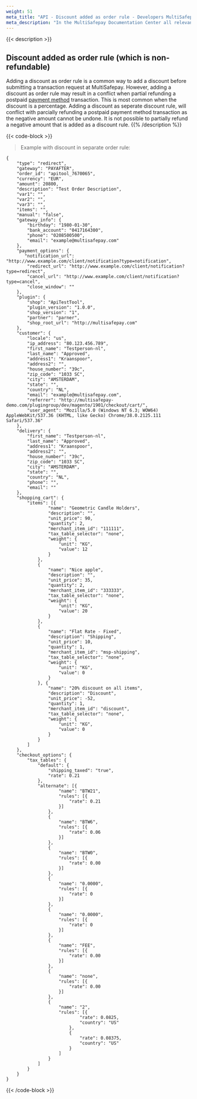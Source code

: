 ```yaml
---
weight: 51
meta_title: "API - Discount added as order rule - Developers MultiSafepay"
meta_description: "In the MultiSafepay Documentation Center all relevant information regarding our Plugins and API. As well as Support pages for Payment Method, Tools and General Questions. You can also find the contact details of our Support Team and Integration Team."
---
```

{{< description >}}
## Discount added as order rule (which is non-refundable)
Adding a discount as order rule is a common way to add a discount before submitting a transaction request at MultiSafepay. However, adding a discount as order rule may result in a conflict when partial refunding a postpaid [payment method](/faq/getting-started/glossary/#payment-method) transaction. This is most common when the discount is a percentage. Adding a discount as seperate discount rule, will conflict with parcially refunding a postpaid payment method transaction as the negative amount cannot be undone. It is not possible to partially refund a negative amount that is added as a discount rule. 
{{% /description %}}

{{< code-block >}}

> Example with discount in separate order rule:

```shell 
{
	"type": "redirect",
	"gateway": "PAYAFTER",
	"order_id": "apitool_7670065",
	"currency": "EUR",
	"amount": 20800,
	"description": "Test Order Description",
	"var1": "",
	"var2": "",
	"var3": "",
	"items": "",
	"manual": "false",
	"gateway_info": {
		"birthday": "1980-01-30",
		"bank_account": "0417164300",
		"phone": "0208500500",
		"email": "example@multisafepay.com"
	},
	"payment_options": {
       "notification_url": "http://www.example.com/client/notification?type=notification",
        "redirect_url": "http://www.example.com/client/notification?type=redirect",
        "cancel_url": "http://www.example.com/client/notification?type=cancel", 
        "close_window": ""
	},
	"plugin": {
		"shop": "ApiTestTool",
		"plugin_version": "1.0.0",
		"shop_version": "1",
		"partner": "parner",
		"shop_root_url": "http://multisafepay.com"
	},
	"customer": {
		"locale": "us",
		"ip_address": "80.123.456.789",
		"first_name": "Testperson-nl",
		"last_name": "Approved",
		"address1": "Kraanspoor",
		"address2": "",
		"house_number": "39c",
		"zip_code": "1033 SC",
		"city": "AMSTERDAM",
		"state": "",
		"country": "NL",
		"email": "example@multisafepay.com",
		"referrer": "http://multisafepay-demo.com/plugingroup/dev/magento/1901/checkout/cart/",
		"user_agent": "Mozilla/5.0 (Windows NT 6.3; WOW64) AppleWebKit/537.36 (KHTML, like Gecko) Chrome/38.0.2125.111 Safari/537.36"
	},
	"delivery": {
		"first_name": "Testperson-nl",
		"last_name": "Approved",
		"address1": "Kraanspoor",
		"address2": "",
		"house_number": "39c",
		"zip_code": "1033 SC",
		"city": "AMSTERDAM",
		"state": "",
		"country": "NL",
		"phone": "",
		"email": ""
	},
	"shopping_cart": {
		"items": [{
				"name": "Geometric Candle Holders",
				"description": "",
				"unit_price": 90,
				"quantity": 2,
				"merchant_item_id": "111111",
				"tax_table_selector": "none",
				"weight": {
					"unit": "KG",
					"value": 12
				}
			},
			{
				"name": "Nice apple",
				"description": "",
				"unit_price": 35,
				"quantity": 2,
				"merchant_item_id": "333333",
				"tax_table_selector": "none",
				"weight": {
					"unit": "KG",
					"value": 20
				}
			},
			{
				"name": "Flat Rate - Fixed",
				"description": "Shipping",
				"unit_price": 10,
				"quantity": 1,
				"merchant_item_id": "msp-shipping",
				"tax_table_selector": "none",
				"weight": {
					"unit": "KG",
					"value": 0
				}
			}, {
				"name": "20% discount on all items",
				"description": "Discount",
				"unit_price": -52,
				"quantity": 1,
				"merchant_item_id": "discount",
				"tax_table_selector": "none",
				"weight": {
					"unit": "KG",
					"value": 0
				}
			}
		]
	},
	"checkout_options": {
		"tax_tables": {
			"default": {
				"shipping_taxed": "true",
				"rate": 0.21
			},
			"alternate": [{
					"name": "BTW21",
					"rules": [{
						"rate": 0.21
					}]
				},
				{
					"name": "BTW6",
					"rules": [{
						"rate": 0.06
					}]
				},
				{
					"name": "BTW0",
					"rules": [{
						"rate": 0.00
					}]
				},
				{
					"name": "0.0000",
					"rules": [{
						"rate": 0
					}]
				},
				{
					"name": "0.0000",
					"rules": [{
						"rate": 0
					}]
				},
				{
					"name": "FEE",
					"rules": [{
						"rate": 0.00
					}]
				},
				{
					"name": "none",
					"rules": [{
						"rate": 0.00
					}]
				},
				{
					"name": "2",
					"rules": [{
							"rate": 0.0825,
							"country": "US"
						},
						{
							"rate": 0.08375,
							"country": "US"
						}
					]
				}
			]
		}
	}
}
```
{{< /code-block >}}